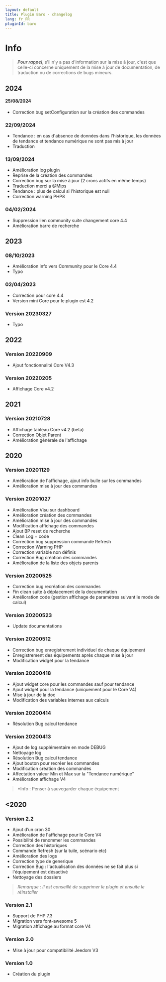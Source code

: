 ```yaml
---
layout: default
title: Plugin Baro - changelog
lang: fr_FR
pluginId: baro
---
```


# Info

> **_Pour rappel_**, s'il n'y a pas d'information sur la mise à jour, c'est que celle-ci concerne uniquement de la mise à jour de documentation, de traduction ou de corrections de bugs mineurs.

## 2024

#### 25/08/2024

- Correction bug setConfiguration sur la création des commandes

### 22/09/2024

- Tendance : en cas d'absence de données dans l'historique, les données de tendance et tendance numérique ne sont pas mis à jour
- Traduction

### 13/09/2024

- Amélioration log plugin
- Reprise de la création des commandes
- Correction bug sur la mise à jour (2 crons actifs en même temps)
- Traduction merci a @Mips
- Tendance : plus de calcul si l'historique est null
- Correction warning PHP8

### 04/02/2024

- Suppression lien community suite changement core 4.4
- Amélioration barre de recherche

## 2023 

### 08/10/2023

- Amélioration info vers Community pour le Core 4.4
- Typo

### 02/04/2023

- Correction pour core 4.4
- Version mini Core pour le plugin est 4.2

### Version 20230327

- Typo

## 2022 

### Version 20220909

- Ajout fonctionnalité Core V4.3

### Version 20220205

- Affichage Core v4.2

## 2021

### Version 20210728

- Affichage tableau Core v4.2 (beta)
- Correction Objet Parent
- Amélioration générale de l'affichage

## 2020

### Version 20201129

- Amélioration de l'affichage, ajout info bulle sur les commandes
- Amélioration mise à jour des commandes

### Version 20201027

- Amélioration Visu sur dashboard
- Amélioration création des commandes
- Amélioration mise à jour des commandes
- Modification affichage des commandes
- Ajout BP reset de recherche
- Clean Log + code
- Correction bug suppression commande Refresh
- Correction Warning PHP
- Correction variable non définis
- Correction Bug création des commandes
- Amélioration de la liste des objets parents

### Version 20200525

- Correction bug recréation des commandes
- Fin clean suite à déplacement de la documentation
- Amélioration code (gestion affichage de paramètres suivant le mode de calcul)

### Version 20200523

- Update documentations

### Version 20200512

- Correction bug enregistrement individuel de chaque équipement
- Enregistrement des équipements après chaque mise à jour
- Modification widget pour la tendance

### Version 20200418

- Ajout widget core pour les commandes sauf pour tendance
- Ajout widget pour la tendance (uniquement pour le Core V4)
- Mise à jour de la doc
- Modification des variables internes aux calculs

### Version 20200414

- Résolution Bug calcul tendance

### Version 20200413

- Ajout de log supplémentaire en mode DEBUG
- Nettoyage log
- Résolution Bug calcul tendance
- Ajout bouton pour recréer les commandes
- Modification création des commandes
- Affectation valeur Min et Max sur la "Tendance numérique"
- Amélioration affichage V4

> \*Info : Penser à sauvegarder chaque équipement

## <2020

### Version 2.2

- Ajout d’un cron 30
- Amélioration de l'affichage pour le Core V4
- Possibilité de renommer les commandes
- Correction des historiques
- Commande Refresh (sur la tuile, scénario etc)
- Amélioration des logs
- Correction type de generique
- Correction Bug : l'actualisation des données ne se fait plus si l'équipement est désactivé
- Nettoyage des dossiers

> _Remarque : Il est conseillé de supprimer le plugin et ensuite le réinstaller_

### Version 2.1

- Support de PHP 7.3
- Migration vers font-awesome 5
- Migration affichage au format core V4

### Version 2.0

- Mise à jour pour compatibilité Jeedom V3

### Version 1.0

- Création du plugin
